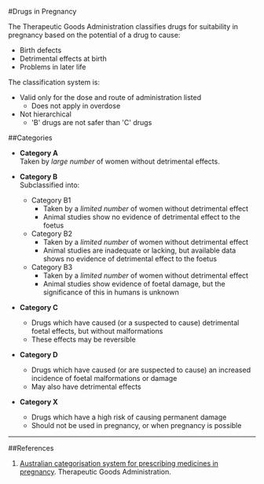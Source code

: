 #Drugs in Pregnancy

The Therapeutic Goods Administration classifies drugs for suitability in pregnancy based on the potential of a drug to cause:
* Birth defects
* Detrimental effects at birth
* Problems in later life

The classification system is:
* Valid only for the dose and route of administration listed
    * Does not apply in overdose
* Not hierarchical
    * 'B' drugs are not safer than 'C' drugs
    
##Categories
* **Category A**  
Taken by *large number* of women without detrimental effects.


* **Category B**  
Subclassified into:
    * Category B1
        * Taken by a *limited number* of women without detrimental effect
        * Animal studies show no evidence of detrimental effect to the foetus
    * Category B2
        * Taken by a *limited number* of women without detrimental effect
        * Animal studies are inadequate or lacking, but available data shows no evidence of detrimental effect to the foetus
    * Category B3
        * Taken by a *limited number* of women without detrimental effect
        * Animal studies show evidence of foetal damage, but the significance of this in humans is unknown
        
        
* **Category C**  
    * Drugs which have caused (or a suspected to cause) detrimental foetal effects, but without malformations
    * These effects may be reversible
    
    
* **Category D**
    * Drugs which have caused (or are suspected to cause) an increased incidence of foetal malformations or damage
    * May also have detrimental effects
    
* **Category X**  
    * Drugs which have a high risk of causing permanent damage
    * Should not be used in pregnancy, or when pregnancy is possible
    
---
##References
1. [Australian categorisation system for prescribing medicines in pregnancy](https://www.tga.gov.au/australian-categorisation-system-prescribing-medicines-pregnancy). Therapeutic Goods Administration.
